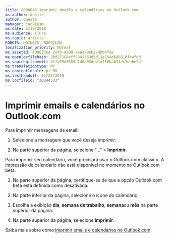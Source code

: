 ```yaml
---
title: 8000046 imprimir emails e calendários no Outlook.com
ms.author: daeite
author: daeite
manager: jackiesm
ms.date: 5/30/2018
ms.audience: ITPro
ms.topic: article
ROBOTS: NOINDEX, NOFOLLOW
localization_priority: Normal
ms.assetid: 40063c6e-2c45-420d-ae63-9eb274b64f5e
ms.openlocfilehash: 3bd27184cff5341363d3d11e194d64881df44fdd
ms.sourcegitcommit: d1fb75d8359a248a03ddb1af50bab31ec3de6e2d
ms.translationtype: MT
ms.contentlocale: pt-BR
ms.lasthandoff: 02/25/2019
ms.locfileid: "30244533"
---
```

# <a name="print-email-and-calendars-in-outlookcom"></a>Imprimir emails e calendários no Outlook.com

Para imprimir mensagens de email:
  
1. Selecione a mensagem que você deseja imprimir.
    
2. Na parte superior da página, selecione "..." \> **Imprimir**. 
    
Para imprimir seu calendário, você precisará usar o Outlook.com clássico. A impressão de calendário não está disponível no momento no Outlook.com beta.
  
1. Na parte superior da página, certifique-se de que a opção Outlook.com beta está definida como desativada.
    
2. Na parte inferior da página, selecione o ícone do calendário.
    
3. Escolha a exibição **dia**, **semana de trabalho**, **semana**ou **mês** na parte superior da página. 
    
4. Na parte superior da página, selecione **Imprimir**. 
    
Saiba mais sobre como [Imprimir emails e calendários no Outlook.com](https://go.microsoft.com/fwlink/p/?linkid=2001208&amp;clcid=0x409).
  

